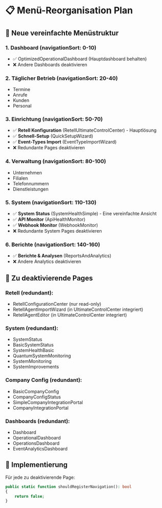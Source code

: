 # 📋 Menü-Reorganisation Plan

## 🎯 Neue vereinfachte Menüstruktur

### 1. **Dashboard** (navigationSort: 0-10)
- ✅ OptimizedOperationalDashboard (Hauptdashboard behalten)
- ❌ Andere Dashboards deaktivieren

### 2. **Täglicher Betrieb** (navigationSort: 20-40)
- Termine
- Anrufe  
- Kunden
- Personal

### 3. **Einrichtung** (navigationSort: 50-70)
- ✅ **Retell Konfiguration** (RetellUltimateControlCenter) - Hauptlösung
- ✅ **Schnell-Setup** (QuickSetupWizard)
- ✅ **Event-Types Import** (EventTypeImportWizard)
- ❌ Redundante Pages deaktivieren

### 4. **Verwaltung** (navigationSort: 80-100)
- Unternehmen
- Filialen
- Telefonnummern
- Dienstleistungen

### 5. **System** (navigationSort: 110-130)
- ✅ **System Status** (SystemHealthSimple) - Eine vereinfachte Ansicht
- ✅ **API Monitor** (ApiHealthMonitor)
- ✅ **Webhook Monitor** (WebhookMonitor)
- ❌ Redundante System Pages deaktivieren

### 6. **Berichte** (navigationSort: 140-160)
- ✅ **Berichte & Analysen** (ReportsAndAnalytics)
- ❌ Andere Analytics deaktivieren

## 🔧 Zu deaktivierende Pages

### Retell (redundant):
- RetellConfigurationCenter (nur read-only)
- RetellAgentImportWizard (in UltimateControlCenter integriert)
- RetellAgentEditor (in UltimateControlCenter integriert)

### System (redundant):
- SystemStatus
- BasicSystemStatus
- SystemHealthBasic
- QuantumSystemMonitoring
- SystemMonitoring
- SystemImprovements

### Company Config (redundant):
- BasicCompanyConfig
- CompanyConfigStatus
- SimpleCompanyIntegrationPortal
- CompanyIntegrationPortal

### Dashboards (redundant):
- Dashboard
- OperationalDashboard
- OperationsDashboard
- EventAnalyticsDashboard

## 📝 Implementierung

Für jede zu deaktivierende Page:
```php
public static function shouldRegisterNavigation(): bool
{
    return false;
}
```